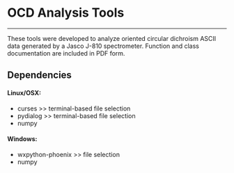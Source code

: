 # OCD Analysis Tools
---

<p align="center>
<img src="J810_scaled.png">
</p>

These tools were developed to analyze oriented circular
dichroism ASCII data generated by a Jasco J-810 spectrometer.
Function and class documentation are included in PDF form. 

## Dependencies

#### Linux/OSX:
* curses   >> terminal-based file selection
* pydialog >> terminal-based file selection
* numpy

#### Windows:
* wxpython-phoenix >> file selection
* numpy

